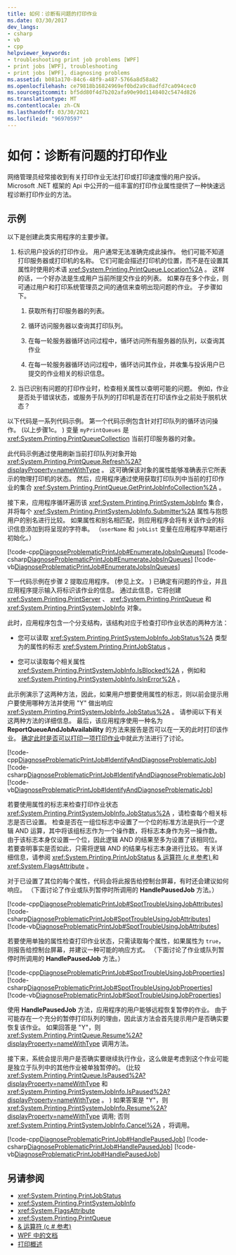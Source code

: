 ```yaml
---
title: 如何：诊断有问题的打印作业
ms.date: 03/30/2017
dev_langs:
- csharp
- vb
- cpp
helpviewer_keywords:
- troubleshooting print job problems [WPF]
- print jobs [WPF], troubleshooting
- print jobs [WPF], diagnosing problems
ms.assetid: b081a170-84c6-48f9-a487-5766a8d58a82
ms.openlocfilehash: ce79818b16824969ef0bd2a9c8adfd7ca094cec0
ms.sourcegitcommit: bf5dd80f4d7b202afa90e90d1148402c5474d826
ms.translationtype: MT
ms.contentlocale: zh-CN
ms.lasthandoff: 03/30/2021
ms.locfileid: "96970597"
---
```

# <a name="how-to-diagnose-problematic-print-job"></a>如何：诊断有问题的打印作业
网络管理员经常接收到有关打印作业无法打印或打印速度慢的用户投诉。 Microsoft .NET 框架的 Api 中公开的一组丰富的打印作业属性提供了一种快速远程诊断打印作业的方法。  
  
## <a name="example"></a>示例  
 以下是创建此类实用程序的主要步骤。  
  
1. 标识用户投诉的打印作业。 用户通常无法准确完成此操作。 他们可能不知道打印服务器或打印机的名称。 它们可能会描述打印机的位置，而不是在设置其属性时使用的术语 <xref:System.Printing.PrintQueue.Location%2A> 。 这样的话，一个好办法是生成用户当前所提交作业的列表。 如果存在多个作业，则可通过用户和打印系统管理员之间的通信来查明出现问题的作业。 子步骤如下。  
  
    1. 获取所有打印服务器的列表。  
  
    2. 循环访问服务器以查询其打印队列。  
  
    3. 在每一轮服务器循环访问过程中，循环访问所有服务器的队列，以查询其作业  
  
    4. 在每一轮服务器循环访问过程中，循环访问其作业，并收集与投诉用户已提交的作业相关的标识信息。  
  
2. 当已识别有问题的打印作业时，检查相关属性以查明可能的问题。 例如，作业是否处于错误状态，或服务于队列的打印机是否在打印该作业之前处于脱机状态？  
  
 以下代码是一系列代码示例。 第一个代码示例包含针对打印队列的循环访问操作。  (以上步骤1c。 ) 变量 `myPrintQueues` 是 <xref:System.Printing.PrintQueueCollection> 当前打印服务器的对象。  
  
 此代码示例通过使用刷新当前打印队列对象开始 <xref:System.Printing.PrintQueue.Refresh%2A?displayProperty=nameWithType> 。 这可确保该对象的属性能够准确表示它所表示的物理打印机的状态。 然后，应用程序通过使用获取打印队列中当前的打印作业的集合 <xref:System.Printing.PrintQueue.GetPrintJobInfoCollection%2A> 。  
  
 接下来，应用程序循环遍历该 <xref:System.Printing.PrintSystemJobInfo> 集合，并将每个 <xref:System.Printing.PrintSystemJobInfo.Submitter%2A> 属性与抱怨用户的别名进行比较。 如果属性和别名相匹配，则应用程序会将有关该作业的标识信息添加到将呈现的字符串。 （`userName` 和 `jobList` 变量在应用程序早期进行初始化。）  
  
 [!code-cpp[DiagnoseProblematicPrintJob#EnumerateJobsInQueues](~/samples/snippets/cpp/VS_Snippets_Wpf/DiagnoseProblematicPrintJob/CPP/Program.cpp#enumeratejobsinqueues)]
 [!code-csharp[DiagnoseProblematicPrintJob#EnumerateJobsInQueues](~/samples/snippets/csharp/VS_Snippets_Wpf/DiagnoseProblematicPrintJob/CSharp/Program.cs#enumeratejobsinqueues)]
 [!code-vb[DiagnoseProblematicPrintJob#EnumerateJobsInQueues](~/samples/snippets/visualbasic/VS_Snippets_Wpf/DiagnoseProblematicPrintJob/visualbasic/program.vb#enumeratejobsinqueues)]  
  
 下一代码示例在步骤 2 提取应用程序。  (参见上文。 ) 已确定有问题的作业，并且应用程序提示输入将标识该作业的信息。 通过此信息，它将创建 <xref:System.Printing.PrintServer> 、 <xref:System.Printing.PrintQueue> 和 <xref:System.Printing.PrintSystemJobInfo> 对象。  
  
 此时，应用程序包含一个分支结构，该结构对应于检查打印作业状态的两种方法：  
  
- 您可以读取 <xref:System.Printing.PrintSystemJobInfo.JobStatus%2A> 类型为的属性的标志 <xref:System.Printing.PrintJobStatus> 。  
  
- 您可以读取每个相关属性 <xref:System.Printing.PrintSystemJobInfo.IsBlocked%2A> ，例如和 <xref:System.Printing.PrintSystemJobInfo.IsInError%2A> 。  
  
 此示例演示了这两种方法，因此，如果用户想要使用属性的标志，则以前会提示用户要使用哪种方法并使用 "Y" 做出响应 <xref:System.Printing.PrintSystemJobInfo.JobStatus%2A> 。 请参阅以下有关这两种方法的详细信息。 最后，该应用程序使用一种名为 **ReportQueueAndJobAvailability** 的方法来报告是否可以在一天的此时打印该作业。 [确定此时是否可以打印一项打印作业](how-to-discover-whether-a-print-job-can-be-printed-at-this-time-of-day.md)中就此方法进行了讨论。  
  
 [!code-cpp[DiagnoseProblematicPrintJob#IdentifyAndDiagnoseProblematicJob](~/samples/snippets/cpp/VS_Snippets_Wpf/DiagnoseProblematicPrintJob/CPP/Program.cpp#identifyanddiagnoseproblematicjob)]
 [!code-csharp[DiagnoseProblematicPrintJob#IdentifyAndDiagnoseProblematicJob](~/samples/snippets/csharp/VS_Snippets_Wpf/DiagnoseProblematicPrintJob/CSharp/Program.cs#identifyanddiagnoseproblematicjob)]
 [!code-vb[DiagnoseProblematicPrintJob#IdentifyAndDiagnoseProblematicJob](~/samples/snippets/visualbasic/VS_Snippets_Wpf/DiagnoseProblematicPrintJob/visualbasic/program.vb#identifyanddiagnoseproblematicjob)]  
  
 若要使用属性的标志来检查打印作业状态 <xref:System.Printing.PrintSystemJobInfo.JobStatus%2A> ，请检查每个相关标志是否已设置。 检查是否在一组位标志中设置了一个位的标准方法是执行一个逻辑 AND 运算，其中将该组标志作为一个操作数，将标志本身作为另一操作数。 由于该标志本身仅设置一个位，因此逻辑 AND 的结果至多为设置了该相同位。 若要查明事实是否如此，只需将逻辑 AND 的结果与标志本身进行比较。 有关详细信息，请参阅 <xref:System.Printing.PrintJobStatus> [& 运算符 (c # 参考) ](/dotnet/csharp/language-reference/operators/bitwise-and-shift-operators#logical-and-operator-)和 <xref:System.FlagsAttribute> 。  
  
 对于已设置了其位的每个属性，代码会将此报告给控制台屏幕，有时还会建议如何响应。 （下面讨论了作业或队列暂停时所调用的 **HandlePausedJob** 方法。）  
  
 [!code-cpp[DiagnoseProblematicPrintJob#SpotTroubleUsingJobAttributes](~/samples/snippets/cpp/VS_Snippets_Wpf/DiagnoseProblematicPrintJob/CPP/Program.cpp#spottroubleusingjobattributes)]
 [!code-csharp[DiagnoseProblematicPrintJob#SpotTroubleUsingJobAttributes](~/samples/snippets/csharp/VS_Snippets_Wpf/DiagnoseProblematicPrintJob/CSharp/Program.cs#spottroubleusingjobattributes)]
 [!code-vb[DiagnoseProblematicPrintJob#SpotTroubleUsingJobAttributes](~/samples/snippets/visualbasic/VS_Snippets_Wpf/DiagnoseProblematicPrintJob/visualbasic/program.vb#spottroubleusingjobattributes)]  
  
 若要使用单独的属性检查打印作业状态，只需读取每个属性，如果属性为 `true`，则报告给控制台屏幕，并建议一种可能的响应方式。 （下面讨论了作业或队列暂停时所调用的 **HandlePausedJob** 方法。）  
  
 [!code-cpp[DiagnoseProblematicPrintJob#SpotTroubleUsingJobProperties](~/samples/snippets/cpp/VS_Snippets_Wpf/DiagnoseProblematicPrintJob/CPP/Program.cpp#spottroubleusingjobproperties)]
 [!code-csharp[DiagnoseProblematicPrintJob#SpotTroubleUsingJobProperties](~/samples/snippets/csharp/VS_Snippets_Wpf/DiagnoseProblematicPrintJob/CSharp/Program.cs#spottroubleusingjobproperties)]
 [!code-vb[DiagnoseProblematicPrintJob#SpotTroubleUsingJobProperties](~/samples/snippets/visualbasic/VS_Snippets_Wpf/DiagnoseProblematicPrintJob/visualbasic/program.vb#spottroubleusingjobproperties)]  
  
 使用 **HandlePausedJob** 方法，应用程序的用户能够远程恢复暂停的作业。 由于可能存在一个充分的暂停打印队列的理由，因此该方法会首先提示用户是否确实要恢复该作业。 如果回答是 "Y"，则 <xref:System.Printing.PrintQueue.Resume%2A?displayProperty=nameWithType> 调用方法。  
  
 接下来，系统会提示用户是否确实要继续执行作业，这么做是考虑到这个作业可能是独立于队列中的其他作业被单独暂停的。  (比较 <xref:System.Printing.PrintQueue.IsPaused%2A?displayProperty=nameWithType> 和 <xref:System.Printing.PrintSystemJobInfo.IsPaused%2A?displayProperty=nameWithType> 。 ) 如果答案是 "Y"，则 <xref:System.Printing.PrintSystemJobInfo.Resume%2A?displayProperty=nameWithType> 调用; 否则 <xref:System.Printing.PrintSystemJobInfo.Cancel%2A> ，将调用。  
  
 [!code-cpp[DiagnoseProblematicPrintJob#HandlePausedJob](~/samples/snippets/cpp/VS_Snippets_Wpf/DiagnoseProblematicPrintJob/CPP/Program.cpp#handlepausedjob)]
 [!code-csharp[DiagnoseProblematicPrintJob#HandlePausedJob](~/samples/snippets/csharp/VS_Snippets_Wpf/DiagnoseProblematicPrintJob/CSharp/Program.cs#handlepausedjob)]
 [!code-vb[DiagnoseProblematicPrintJob#HandlePausedJob](~/samples/snippets/visualbasic/VS_Snippets_Wpf/DiagnoseProblematicPrintJob/visualbasic/program.vb#handlepausedjob)]  
  
## <a name="see-also"></a>另请参阅

- <xref:System.Printing.PrintJobStatus>
- <xref:System.Printing.PrintSystemJobInfo>
- <xref:System.FlagsAttribute>
- <xref:System.Printing.PrintQueue>
- [& 运算符 (c # 参考) ](/dotnet/csharp/language-reference/operators/bitwise-and-shift-operators#logical-and-operator-)
- [WPF 中的文档](documents-in-wpf.md)
- [打印概述](printing-overview.md)
